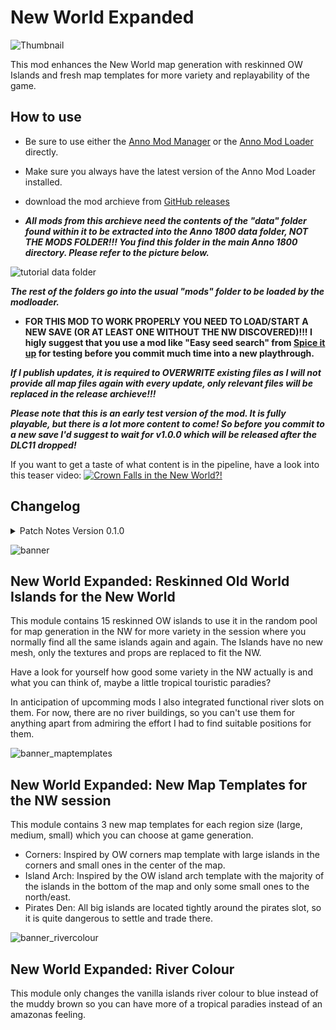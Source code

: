 # New World Expanded

![Thumbnail](https://user-images.githubusercontent.com/64583643/189413460-86d79429-272c-4c3a-b243-3733c109e044.png)

 This mod enhances the New World map generation with reskinned OW Islands and fresh map templates for more variety and replayability of the game.

## How to use

- Be sure to use either the [Anno Mod Manager](https://www.nexusmods.com/anno1800/mods/35) or the [Anno Mod Loader](https://github.com/xforce/anno1800-mod-loader) directly.
- Make sure you always have the latest version of the Anno Mod Loader installed.
- download the mod archieve from [GitHub releases](https://github.com/Taludas/NewWorldExpanded/releases)

- ***All mods from this archieve need the contents of the "data" folder found within it to be extracted into the Anno 1800 data folder, NOT THE MODS FOLDER!!! You find this folder in the main Anno 1800 directory. Please refer to the picture below.***

![tutorial data folder](https://user-images.githubusercontent.com/64583643/189415899-dc65aac9-29ce-4641-b9ee-9d8406e64b93.png)

***The rest of the folders go into the usual "mods" folder to be loaded by the modloader.***

- **FOR THIS MOD TO WORK PROPERLY YOU NEED TO LOAD/START A NEW SAVE (OR AT LEAST ONE WITHOUT THE NW DISCOVERED)!!! I higly suggest that you use a mod like "Easy seed search" from [Spice it up](https://www.nexusmods.com/anno1800/mods/5) for testing before you commit much time into a new playthrough.**

***If I publish updates, it is required to OVERWRITE existing files as I will not provide all map files again with every update, only relevant files will be replaced in the release archieve!!!***

***Please note that this is an early test version of the mod. It is fully playable, but there is a lot more content to come! So before you commit to a new save I'd suggest to wait for v1.0.0 which will be released after the DLC11 dropped!***

If you want to get a taste of what content is in the pipeline, have a look into this teaser video:
[![Crown Falls in the New World?!](https://user-images.githubusercontent.com/64583643/189425612-91673a91-7dad-4fa3-8a97-8a10d0888cd6.jpg)](https://youtu.be/wSqFEBe8ZmY)

## Changelog
<details>
    <summary>Patch Notes Version 0.1.0</summary>

* Added island files.
* Added reskinned OW islands to random pool
* Added new map templates
* Added version with blue rivers in NW instead of muddy ones
</details>

![banner](https://user-images.githubusercontent.com/64583643/189413451-f866f2cf-2e93-4c53-9e47-547e6d874627.png)
## New World Expanded: Reskinned Old World Islands for the New World
This module contains 15 reskinned OW islands to use it in the random pool for map generation in the NW for more variety in the session where you normally find all the same islands again and again. The Islands have no new mesh, only the textures and props are replaced to fit the NW. 

Have a look for yourself how good some variety in the NW actually is and what you can think of, maybe a little tropical touristic paradies?

In anticipation of upcomming mods I also integrated functional river slots on them. For now, there are no river buildings, so you can't use them for anything apart from admiring the effort I had to find suitable positions for them.

![banner_maptemplates](https://user-images.githubusercontent.com/64583643/189413455-e66f04e8-e0af-4abb-bccb-0d3034a7bdd0.png)
## New World Expanded: New Map Templates for the NW session
This module contains 3 new map templates for each region size (large, medium, small) which you can choose at game generation.
- Corners: Inspired by OW corners map template with large islands in the corners and small ones in the center of the map.
- Island Arch: Inspired by the OW island arch template with the majority of the islands in the bottom of the map and only some small ones to the north/east.
- Pirates Den: All big islands are located tightly around the pirates slot, so it is quite dangerous to settle and trade there.

![banner_rivercolour](https://user-images.githubusercontent.com/64583643/189413458-592e3a64-f896-42ed-a016-98c2d7551e0b.png)
## New World Expanded: River Colour
This module only changes the vanilla islands river colour to blue instead of the muddy brown so you can have more of a tropical paradies instead of an amazonas feeling.
